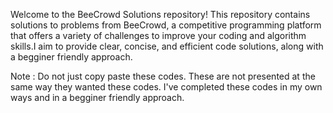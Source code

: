 Welcome to the BeeCrowd Solutions repository! This repository contains solutions to problems from BeeCrowd, a competitive programming platform that offers a variety of challenges to improve your coding and algorithm skills.I aim to provide clear, concise, and efficient code solutions, along with a begginer friendly approach.

Note : Do not just copy paste these codes. These are not presented at the same way they wanted these codes. I've completed these codes in my own ways and in a begginer friendly approach. 
